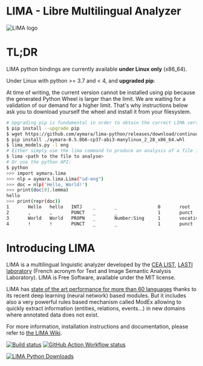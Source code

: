 LIMA - Libre Multilingual Analyzer
==================================
![LIMA logo](https://raw.githubusercontent.com/aymara/lima/master/pics/lima-logo.png)

# TL;DR

LIMA python bindings are currently available **under Linux only** (x86_64).

Under Linux with python >= 3.7 and < 4, and **upgraded pip**:

At time of writing, the current version cannot be installed using pip because
the generated Python Wheel is larger than the limit. We are waiting for a
validation of our demand for a higher limit. That's why instructions below
ask you to download yourself the wheel and install it from your filesystem.

```bash
# Upgrading pip is fundamental in order to obtain the correct LIMA version
$ pip install --upgrade pip
$ wget https://github.com/aymara/lima-python/releases/download/continuous/aymara-0.5.0b6-cp37-abi3-manylinux_2_28_x86_64.whl
$ pip install ./aymara-0.5.0b6-cp37-abi3-manylinux_2_28_x86_64.whl
$ lima_models.py -l eng
# Either simply use the lima command to produce an analysis of a file in CoNLLU format:
$ lima <path to the file to analyse>
# Or use the python API:
$ python
>>> import aymara.lima
>>> nlp = aymara.lima.Lima("ud-eng")
>>> doc = nlp('Hello, World!')
>>> print(doc[0].lemma)
hello
>>> print(repr(doc))
1       Hello   hello   INTJ    _       _               0       root    _       Pos=0|Len=5
2       ,       ,       PUNCT   _       _               1       punct   _       Pos=5|Len=1
3       World   World   PROPN   _       Number:Sing     1       vocative        _       Pos=7|Len=5
4       !       !       PUNCT   _       _               1       punct   _       Pos=12|Len=1
```

# Introducing LIMA

LIMA is a multilingual linguistic analyzer developed by the [CEA LIST](http://www-list.cea.fr/en), [LASTI laboratory](http://www.kalisteo.fr/en/index.htm) (French acronym for Text and Image Semantic Analysis Laboratory). LIMA is Free Software, available under the MIT license.

LIMA has [state of the art performance for more than 60 languages](https://github.com/aymara/lima-models/blob/master/eval.md) thanks to its recent deep learning (neural network) based modules. But it includes also a very powerful rules based mechanism called ModEx allowing to quickly extract information (entities, relations, events…) in new domains where annotated data does not exist.

For more information, installation instructions and documentation, please refer to [the LIMA Wiki](https://github.com/aymara/lima/wiki).

<!---
Drone.io Build Status: [![Drone.io Build Status](https://drone.io/github.com/aymara/lima/status.png)](https://drone.io/github.com/aymara/lima/latest)
-->

[![Build status](https://ci.appveyor.com/api/projects/status/github/aymara/lima?branch=master&svg=true)](https://ci.appveyor.com/project/kleag/lima)
[![GitHub Action Workflow status](https://github.com/aymara/lima/actions/workflows/build.yml/badge.svg)](https://github.com/aymara/lima/actions)


[![LIMA Python Downloads](https://static.pepy.tech/personalized-badge/aymara?period=total&units=international_system&left_color=black&right_color=brightgreen&left_text=LIMA%20Python%20Downloads)](https://pepy.tech/project/aymara)
